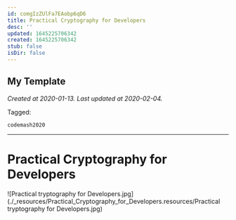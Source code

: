 ```yaml
---
id: comgIzZUlFa7EAobp6qD6
title: Practical Cryptography for Developers
desc: ''
updated: 1645225706342
created: 1645225706342
stub: false
isDir: false
---
```

My Template
---

_Created at 2020-01-13._
_Last updated at 2020-02-04._



Tagged: 
```
codemash2020
```


---

# Practical Cryptography for Developers


![Practical tryptography for Developers.jpg](./_resources/Practical_Cryptography_for_Developers.resources/Practical tryptography for Developers.jpg)

